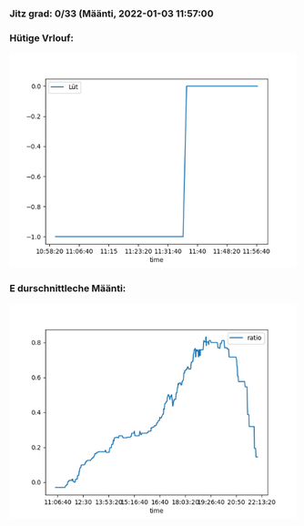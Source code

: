 ### Jitz grad: 0/33 (Määnti, 2022-01-03 11:57:00

### Hütige Vrlouf:
![Graph](Today.png)

### E durschnittleche Määnti:
![Graph](Määnti.png)
